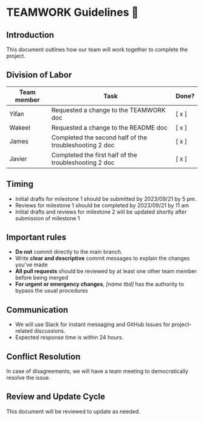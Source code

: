 # TEAMWORK Guidelines 🤘

## Introduction
This document outlines how our team will work together to complete the project.

## Division of Labor

Team member | Task | Done?
----------- | ---- | -----
Yifan | Requested a change to the TEAMWORK doc | [ x ] 
Wakeel | Requested a change to the README doc | [ x ] 
James | Completed the second half of the troubleshooting 2 doc | [ x ] 
Javier | Completed the first half of the troubleshooting 2 doc | [ x ] 
  
## Timing
- Initial drafts for milestone 1 should be submitted by 2023/09/21 by 5 pm. 
- Reviews for milestone 1 should be completed by 2023/09/21 by 11 am
- Initial drafts and reviews for milestone 2 will be updated shortly after submission of milestone 1

## Important rules 
- **Do not** commit directly to the main branch.
- Write **clear and descriptive** commit messages to explain the changes you've made
- **All pull requests** should be reviewed by at least one other team member before being merged
- **For urgent or emergency changes**, *[name tbd]* has the authority to bypass the usual procedures

## Communication
- We will use Slack for instant messaging and GitHub Issues for project-related discussions.
- Expected response time is within 24 hours.

## Conflict Resolution
In case of disagreements, we will have a team meeting to democratically resolve the issue.

## Review and Update Cycle
This document will be reviewed to update as needed.
